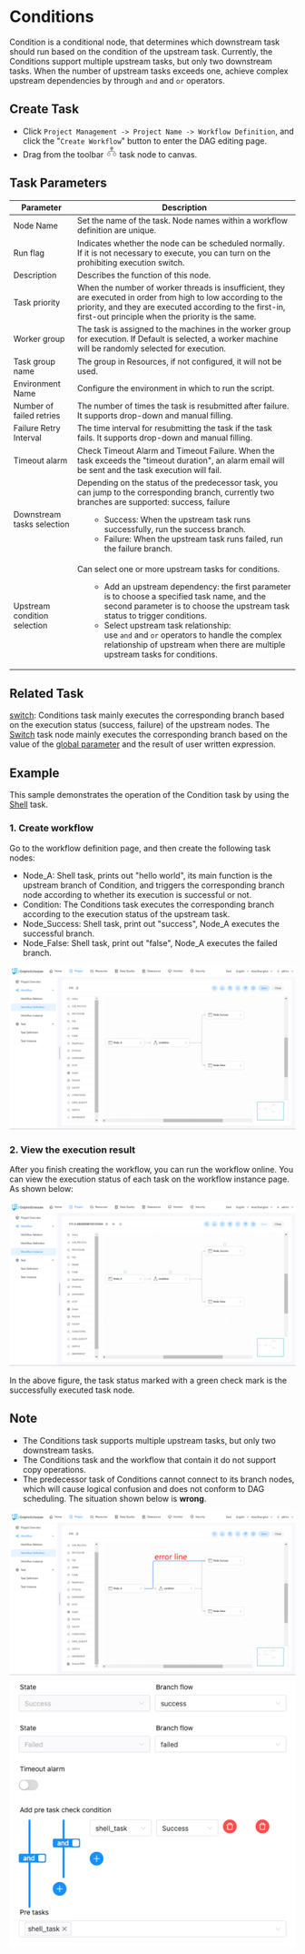 # Conditions

Condition is a conditional node, that determines which downstream task should run based on the condition of the upstream task. Currently, the Conditions support multiple upstream tasks, but only two downstream tasks. When the number of upstream tasks exceeds one, achieve complex upstream dependencies by through `and` and `or` operators.

## Create Task

- Click `Project Management -> Project Name -> Workflow Definition`, and click the "`Create Workflow`" button to enter the DAG editing page.
- Drag from the toolbar <img src="../../../../img/conditions.png" width="20"/> task node to canvas.

## Task Parameters

| **Parameter** | **Description** |
| -------- | ---------- |
| Node Name | Set the name of the task. Node names within a workflow definition are unique. |
| Run flag | Indicates whether the node can be scheduled normally. If it is not necessary to execute, you can turn on the prohibiting execution switch. |
| Description | Describes the function of this node. | 
| Task priority | When the number of worker threads is insufficient, they are executed in order from high to low according to the priority, and they are executed according to the first-in, first-out principle when the priority is the same. |
| Worker group | The task is assigned to the machines in the worker group for execution. If Default is selected, a worker machine will be randomly selected for execution. | 
| Task group name | The group in Resources, if not configured, it will not be used. |
| Environment Name | Configure the environment in which to run the script. |
| Number of failed retries | The number of times the task is resubmitted after failure. It supports drop-down and manual filling. |
| Failure Retry Interval | The time interval for resubmitting the task if the task fails. It supports drop-down and manual filling. |
| Timeout alarm | Check Timeout Alarm and Timeout Failure. When the task exceeds the "timeout duration", an alarm email will be sent and the task execution will fail. |
| Downstream tasks selection | Depending on the status of the predecessor task, you can jump to the corresponding branch, currently two branches are supported: success, failure <ul><li style="list-style-type: none;"><ul><li>Success: When the upstream task runs successfully, run the success branch.</li><li>Failure: When the upstream task runs failed, run the failure branch.</li></ul></li></ul> |
| Upstream condition selection | Can select one or more upstream tasks for conditions.<ul><li style="list-style-type: none;"><ul><li>Add an upstream dependency: the first parameter is to choose a specified task name, and the second parameter is to choose the upstream task status to trigger conditions.</li><li>Select upstream task relationship: use<span>&nbsp;</span><code>and</code><span>&nbsp;</span>and<span>&nbsp;</span><code>or</code><span>&nbsp;</span>operators to handle the complex relationship of upstream when there are multiple upstream tasks for conditions.</li></ul></li></ul> |

## Related Task

[switch](switch.md): Conditions task mainly executes the corresponding branch based on the execution status (success, failure) of the upstream nodes. The [Switch](switch.md) task node mainly executes the corresponding branch based on the value of the [global parameter](../parameter/global.md) and the result of user written expression.

## Example

This sample demonstrates the operation of the Condition task by using the [Shell](shell.md) task.

### 1. Create workflow

Go to the workflow definition page, and then create the following task nodes:

- Node_A: Shell task, prints out "hello world", its main function is the upstream branch of Condition, and triggers the corresponding branch node according to whether its execution is successful or not.
- Condition: The Conditions task executes the corresponding branch according to the execution status of the upstream task.
- Node_Success: Shell task, print out "success", Node_A executes the successful branch.
- Node_False: Shell task, print out "false", Node_A executes the failed branch.

![condition_task01](../../../../img/tasks/demo/condition_task01.png)

### 2. View the execution result

After you finish creating the workflow, you can run the workflow online. You can view the execution status of each task on the workflow instance page. As shown below:

![condition_task02](../../../../img/tasks/demo/condition_task02.png)

In the above figure, the task status marked with a green check mark is the successfully executed task node.

## Note

- The Conditions task supports multiple upstream tasks, but only two downstream tasks.
- The Conditions task and the workflow that contain it do not support copy operations.
- The predecessor task of Conditions cannot connect to its branch nodes, which will cause logical confusion and does not conform to DAG scheduling. The situation shown below is **wrong**.

![condition_task03](../../../../img/tasks/demo/condition_task03.png)
![condition_task04](../../../../img/tasks/demo/condition_task04.png)
